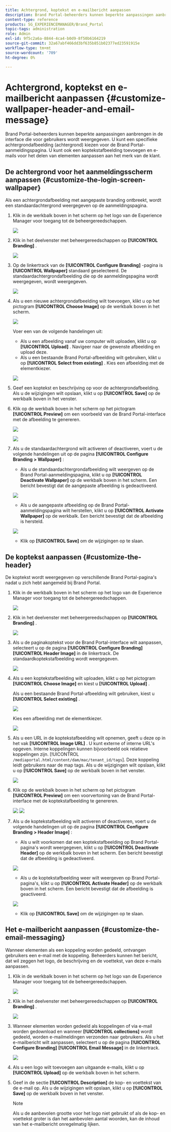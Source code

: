 ```yaml
---
title: Achtergrond, koptekst en e-mailbericht aanpassen
description: Brand Portal-beheerders kunnen beperkte aanpassingen aanbrengen in de interface die voor gebruikers wordt weergegeven. U kunt een specifieke achtergrondafbeelding (achtergrond) kiezen voor de Brand Portal-aanmeldingspagina. U kunt ook een koptekstafbeelding toevoegen en e-mails voor het delen van elementen aanpassen aan het merk van de klant.
content-type: reference
products: SG_EXPERIENCEMANAGER/Brand_Portal
topic-tags: administration
role: Admin
exl-id: 9f5c2a6a-8844-4ca4-b0d9-8f50b6164219
source-git-commit: 32a67abf466dd3bf635b851b02377ed23591915e
workflow-type: tm+mt
source-wordcount: '709'
ht-degree: 0%

---
```


# Achtergrond, koptekst en e-mailbericht aanpassen {#customize-wallpaper-header-and-email-message}

Brand Portal-beheerders kunnen beperkte aanpassingen aanbrengen in de interface die voor gebruikers wordt weergegeven. U kunt een specifieke achtergrondafbeelding (achtergrond) kiezen voor de Brand Portal-aanmeldingspagina. U kunt ook een koptekstafbeelding toevoegen en e-mails voor het delen van elementen aanpassen aan het merk van de klant.

## De achtergrond voor het aanmeldingsscherm aanpassen {#customize-the-login-screen-wallpaper}

Als een achtergrondafbeelding met aangepaste branding ontbreekt, wordt een standaardachtergrond weergegeven op de aanmeldingspagina.

1. Klik in de werkbalk boven in het scherm op het logo van de Experience Manager voor toegang tot de beheergereedschappen.

   ![](assets/aemlogo.png)

1. Klik in het deelvenster met beheergereedschappen op **[!UICONTROL Branding]** .

   ![](assets/admin-tools-panel-10.png)

1. Op de linkertrack van de **[!UICONTROL Configure Branding]** -pagina is **[!UICONTROL Wallpaper]** standaard geselecteerd. De standaardachtergrondafbeelding die op de aanmeldingspagina wordt weergegeven, wordt weergegeven.

   ![](assets/default_wallpaper.png)

1. Als u een nieuwe achtergrondafbeelding wilt toevoegen, klikt u op het pictogram **[!UICONTROL Choose Image]** op de werkbalk boven in het scherm.

   ![](assets/choose_wallpaperimage.png)

   Voer een van de volgende handelingen uit:

   * Als u een afbeelding vanaf uw computer wilt uploaden, klikt u op **[!UICONTROL Upload]** . Navigeer naar de gewenste afbeelding en upload deze.
   * Als u een bestaande Brand Portal-afbeelding wilt gebruiken, klikt u op **[!UICONTROL Select from existing]** . Kies een afbeelding met de elementkiezer.

   ![](assets/asset-picker.png)

1. Geef een koptekst en beschrijving op voor de achtergrondafbeelding. Als u de wijzigingen wilt opslaan, klikt u op **[!UICONTROL Save]** op de werkbalk boven in het venster.

1. Klik op de werkbalk boven in het scherm op het pictogram **[!UICONTROL Preview]** om een voorbeeld van de Brand Portal-interface met de afbeelding te genereren.

   ![](assets/chlimage_1.png)

   ![](assets/custom-wallpaper-preview.png)

1. Als u de standaardachtergrond wilt activeren of deactiveren, voert u de volgende handelingen uit op de pagina **[!UICONTROL Configure Branding > Wallpaper]** :

   * Als u de standaardachtergrondafbeelding wilt weergeven op de Brand Portal-aanmeldingspagina, klikt u op **[!UICONTROL Deactivate Wallpaper]** op de werkbalk boven in het scherm. Een bericht bevestigt dat de aangepaste afbeelding is gedeactiveerd.

   ![](assets/chlimage_1-1.png)

   * Als u de aangepaste afbeelding op de Brand Portal-aanmeldingspagina wilt herstellen, klikt u op **[!UICONTROL Activate Wallpaper]** op de werkbalk. Een bericht bevestigt dat de afbeelding is hersteld.

   ![](assets/chlimage_1-2.png)

   * Klik op **[!UICONTROL Save]** om de wijzigingen op te slaan.

## De koptekst aanpassen {#customize-the-header}

De koptekst wordt weergegeven op verschillende Brand Portal-pagina&#39;s nadat u zich hebt aangemeld bij Brand Portal.

1. Klik in de werkbalk boven in het scherm op het logo van de Experience Manager voor toegang tot de beheergereedschappen.

   ![](assets/aemlogo.png)

1. Klik in het deelvenster met beheergereedschappen op **[!UICONTROL Branding]** .

   ![](assets/admin-tools-panel-11.png)

1. Als u de paginakoptekst voor de Brand Portal-interface wilt aanpassen, selecteert u op de pagina **[!UICONTROL Configure Branding]** **[!UICONTROL Header Image]** in de linkertrack. De standaardkoptekstafbeelding wordt weergegeven.

   ![](assets/default-header.png)

1. Als u een koptekstafbeelding wilt uploaden, klikt u op het pictogram **[!UICONTROL Choose Image]** en kiest u **[!UICONTROL Upload]** .

   Als u een bestaande Brand Portal-afbeelding wilt gebruiken, kiest u **[!UICONTROL Select existing]** .

   ![](assets/choose_wallpaperimage-1.png)

   Kies een afbeelding met de elementkiezer.

   ![](assets/asset-picker-header.png)

1. Als u een URL in de koptekstafbeelding wilt opnemen, geeft u deze op in het vak **[!UICONTROL Image URL]** . U kunt externe of interne URL&#39;s opgeven. Interne koppelingen kunnen bijvoorbeeld ook relatieve koppelingen zijn.
   [!UICONTROL `/mediaportal.html/content/dam/mac/tenant_id/tags`].
Deze koppeling leidt gebruikers naar de map tags.
Als u de wijzigingen wilt opslaan, klikt u op **[!UICONTROL Save]** op de werkbalk boven in het venster.

   ![](assets/configure_brandingheaderimageurl.png)

1. Klik op de werkbalk boven in het scherm op het pictogram **[!UICONTROL Preview]** om een voorvertoning van de Brand Portal-interface met de koptekstafbeelding te genereren.

   ![](assets/chlimage_1-3.png)
   ![](assets/custom_header_preview.png)

1. Als u de koptekstafbeelding wilt activeren of deactiveren, voert u de volgende handelingen uit op de pagina **[!UICONTROL Configure Branding > Header Image]** :

   * Als u wilt voorkomen dat een koptekstafbeelding op Brand Portal-pagina&#39;s wordt weergegeven, klikt u op **[!UICONTROL Deactivate Header]** op de werkbalk boven in het scherm. Een bericht bevestigt dat de afbeelding is gedeactiveerd.

   ![](assets/chlimage_1-4.png)

   * Als u de koptekstafbeelding weer wilt weergeven op Brand Portal-pagina&#39;s, klikt u op **[!UICONTROL Activate Header]** op de werkbalk boven in het scherm. Een bericht bevestigt dat de afbeelding is geactiveerd.

   ![](assets/chlimage_1-5.png)

   * Klik op **[!UICONTROL Save]** om de wijzigingen op te slaan.

## Het e-mailbericht aanpassen {#customize-the-email-messaging}

Wanneer elementen als een koppeling worden gedeeld, ontvangen gebruikers een e-mail met de koppeling. Beheerders kunnen het bericht, dat wil zeggen het logo, de beschrijving en de voettekst, van deze e-mails aanpassen.

1. Klik in de werkbalk boven in het scherm op het logo van de Experience Manager voor toegang tot de beheergereedschappen.

   ![](assets/aemlogo.png)

1. Klik in het deelvenster met beheergereedschappen op **[!UICONTROL Branding]** .

   ![](assets/admin-tools-panel-12.png)

1. Wanneer elementen worden gedeeld als koppelingen of via e-mail worden gedownload en wanneer **[!UICONTROL collections]** wordt gedeeld, worden e-mailmeldingen verzonden naar gebruikers. Als u het e-mailbericht wilt aanpassen, selecteert u op de pagina **[!UICONTROL Configure Branding]** **[!UICONTROL Email Message]** in de linkertrack.

   ![](assets/configure-branding-page-email.png)

1. Als u een logo wilt toevoegen aan uitgaande e-mails, klikt u op **[!UICONTROL Upload]** op de werkbalk boven in het scherm.

1. Geef in de sectie **[!UICONTROL Description]** de kop- en voettekst van de e-mail op. Als u de wijzigingen wilt opslaan, klikt u op **[!UICONTROL Save]** op de werkbalk boven in het venster.

   >[!NOTE]
   >
   >Als u de aanbevolen grootte voor het logo niet gebruikt of als de kop- en voettekst groter is dan het aanbevolen aantal woorden, kan de inhoud van het e-mailbericht onregelmatig lijken.

